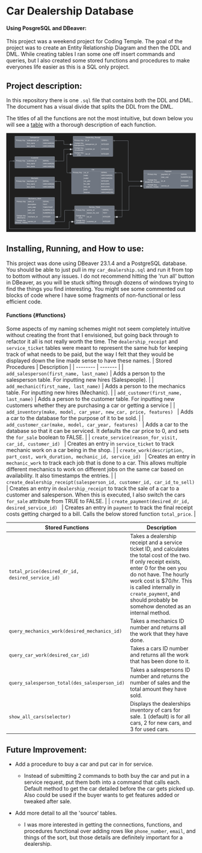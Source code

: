 # Car Dealership Database
#### Using PosgreSQL and DBeaver:

This project was a weekend project for Coding Temple.  The goal of the project was to create an Entity Relationship Diagram and then the DDL and DML.  While creating tables I ran some one off insert commands and queries, but I also created some stored functions and procedures to make everyones life easier as this is a SQL only project.

## Project description:
In this repository there is one `.sql` file that contains both the DDL and DML.  The document has a visual divide that splits the DDL from the DML.  

The titles of all the functions are not the most intuitive, but down below you will see a [table](#functions) with a thorough description of each function.

!['ERD'](Car_Dealership.png)

## Installing, Running, and How to use:
This project was done using DBeaver 23.1.4 and a PostgreSQL database.  You should be able to just pull in my `car_dealership.sql` and run it from top to bottom without any issues.  I do not recommend hitting the 'run all' button in DBeaver, as you will be stuck sifting through dozens of windows trying to find the things you find interesting.  You might see some commented out blocks of code where I have some fragments of non-functional or less efficient code.

#### Functions {#functions}
Some aspects of my naming schemes might not seem completely intuitive without creating the front that I envisioned, but going back through to refactor it all is not really worth the time.  The `dealership_receipt` and `service_ticket` tables were meant to represent the same hub for keeping track of what needs to be paid, but the way I felt that they would be displayed down the line made sense to have these names.
| Stored Procedures | Description |
| -------- | ------- |
| `add_salesperson(first_name, last_name)` | Adds a person to the salesperson table.  For inputting new hires (Salespeople). |
| `add_mechanic(first_name, last_name)` | Adds a person to the mechanics table. For inputting new hires (Mechanic). |
| `add_customer(first_name, last_name)` | Adds a person to the customer table.  For inputting new customers whether they are purchasing a car or getting a service |
| `add_inventory(make, model, car_year, new_car, price, features) ` | Adds a car to the database for the purpose of it to be sold. |
| `add_customer_car(make, model, car_year, features) ` | Adds a car to the database so that it can be serviced.  It defaults the car price to 0, and sets the `for_sale` boolean to FALSE. |
| `create_service(reason_for_visit, car_id, customer_id) ` | Creates an entry in `service_ticket` to track mechanic work on a car being in the shop. |
| `create_work(description, part_cost, work_duration, mechanic_id, service_id) ` | Creates an entry in `mechanic_work` to track each job that is done to a car. This allows multiple different mechanics to work on different jobs on the same car based on availability.  It also timestamps the entries. |
| `create_dealership_receipt(salesperson_id, customer_id, car_id_to_sell) ` | Creates an entry in `dealership_receipt` to track the sale of a car to a customer and salesperson. When this is executed, I also switch the cars `for_sale` attribute from TRUE to FALSE. |
| `create_payment(desired_dr_id, desired_service_id) ` | Creates an entry in `payment` to track the final receipt costs getting charged to a bill.  Calls the below stored function `total_price`. |



| Stored Functions | Description |
| -------- | ------- |
| `total_price(desired_dr_id, desired_service_id)` | Takes a dealership receipt and a service ticket ID, and calculates the total cost of the two.  If only receipt exists, enter 0 for the oen you do not have.  The hourly work cost is $70/hr.  This is called internally in `create_payment`, and should probably be somehow denoted as an internal method. |
| `query_mechanics_work(desired_mechanics_id)` | Takes a mechanics ID number and returns all the work that they have done. |
| `query_car_work(desired_car_id)` | Takes a cars ID number and returns all the work that has been done to it. |
| `query_salesperson_total(des_salesperson_id)` | Takes a salespersons ID number and returns the number of sales and the total amount they have sold. |
| `show_all_cars(selector)` | Displays the dealerships inventory of cars for sale.  1 (default) is for all cars, 2 for new cars, and 3 for used cars. |



## Future Improvement:
- Add a procedure to buy a car and put car in for service.
    - Instead of submitting 2 commands to both buy the car and put in a service request, put them both into a command that calls each.  Default method to get the car detailed before the car gets picked up.  Also could be used if the buyer wants to get features added or tweaked after sale.

- Add more detail to all the 'source' tables.
    - I was more interested in getting the connections, functions, and procedures functional over adding rows like `phone_number`, `email`, and things of the sort, but those details are definitely important for a dealership.


